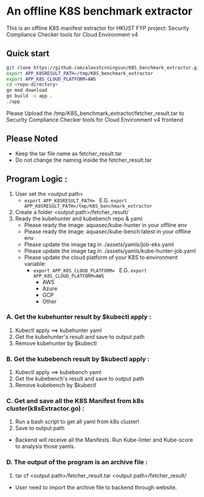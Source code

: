 # An offline K8S benchmark extractor
This is an offline K8S manifest extractor for HKUST FYP project: Security Compliance Checker tools for Cloud Environment v4

## Quick start
```bash 
git clone https://github.com/alexshinningsun/K8S_benchmark_extractor.git
export APP_K8SRESULT_PATH=/tmp/K8S_benchmark_extractor
export APP_K8S_CLOUD_PLATFORM=AWS
cd <repo-directory>
go mod download
go build -o app .
./app
```
Please Upload the /tmp/K8S_benchmark_extractor/fetcher_result.tar to Security Compliance Checker tools for Cloud Environment v4 frontend

## Please Noted
  * Keep the tar file name as fetcher_result.tar
  * Do not change the naming inside the fetcher_result.tar
## Program Logic :
1. User set the \<output path\>
    - `export APP_K8SRESULT_PATH= ` E.G. `export APP_K8SRESULT_PATH=/tmp/K8S_benchmark_extractor`
1. Create a folder \<output path\>/fetcher_result/
1. Ready the kubehunter and kubebench repo & yaml
    - Please ready the image: aquasec/kube-hunter in your offline env
    - Please ready the image: aquasec/kube-bench:latest in your offline env
    - Please update the image tag in ./assets/yamls/job-eks.yaml
    - Please update the image tag in ./assets/yamls/kube-hunter-job.yaml
    - Please update the cloud platform of your K8S to environment variable: 
        - `export APP_K8S_CLOUD_PLATFORM= ` E.G. `export APP_K8S_CLOUD_PLATFORM=AWS`
            - AWS
            - Azure
            - GCP
            - Other

### A. Get the kubehunter result by $kubectl apply :
1. Kubectl apply ==>  kubehunter yaml
1. Get the kubehunter's result and save to output path
1. Remove kubehunter by $kubectl

### B. Get the kubebench result by $kubectl apply :

1. Kubectl apply ==> kubebench yaml
1. Get the kubebench's result and save to output path
1. Remove kubebench by $kubectl


### C. Get and save all the K8S Manifest from k8s cluster(k8sExtractor.go) :
1. Run a bash script to get all yaml from k8s cluster!
1. Save to output path
* Backend will receive all the Manifests. Run Kube-linter and Kube-score to analysis those yamls.


### D. The output of the program is an archive file :
1. tar cf \<output path\>/fetcher_result.tar \<output path\>/fetcher_result/
* User need to import the archive file to backend through website.

